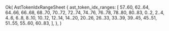 Ok(
    AstTokenIdxRangeSheet {
        ast_token_idx_ranges: [
            57..60,
            62..64,
            64..66,
            66..68,
            68..70,
            70..72,
            72..74,
            74..76,
            76..78,
            78..80,
            80..83,
            0..2,
            2..4,
            4..6,
            6..8,
            8..10,
            10..12,
            12..14,
            14..20,
            20..26,
            26..33,
            33..39,
            39..45,
            45..51,
            51..55,
            55..60,
            60..83,
        ],
    },
)